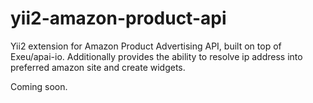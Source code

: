 yii2-amazon-product-api
=======================

Yii2 extension for Amazon Product Advertising API, built on top of Exeu/apai-io. Additionally provides the ability to resolve ip address into preferred amazon site and create widgets.

Coming soon.
